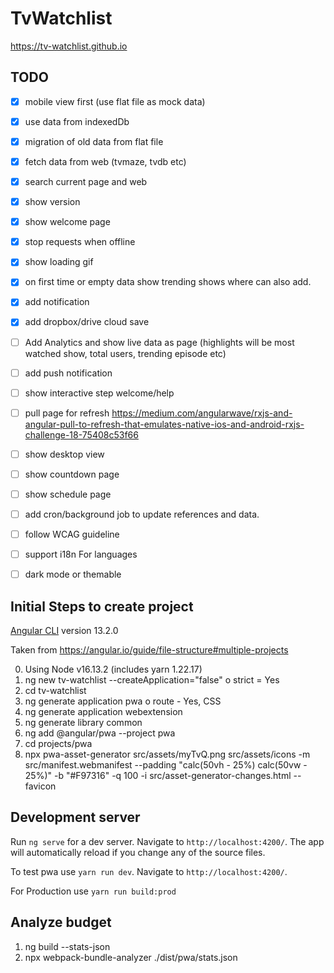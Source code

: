 # TvWatchlist

https://tv-watchlist.github.io

## TODO
- [x] mobile view first (use flat file as mock data)
- [x] use data from indexedDb
- [x] migration of old data from flat file
- [x] fetch data from web (tvmaze, tvdb etc)
- [x] search current page and web
- [x] show version
- [x] show welcome page
- [x] stop requests when offline
- [x] show loading gif
- [x] on first time or empty data show trending shows where can also add.
- [x] add notification
- [x] add dropbox/drive cloud save
- [ ] Add Analytics and show live data as page (highlights will be most watched show, total users, trending episode etc)
- [ ] add push notification
- [ ] show interactive step welcome/help
- [ ] pull page for refresh https://medium.com/angularwave/rxjs-and-angular-pull-to-refresh-that-emulates-native-ios-and-android-rxjs-challenge-18-75408c53f66
- [ ] show desktop view
- [ ] show countdown page
- [ ] show schedule page
- [ ] add cron/background job to update references and data.

- [ ] follow WCAG guideline 
- [ ] support i18n For languages
- [ ] dark mode or themable

## Initial Steps to create project

[Angular CLI](https://github.com/angular/angular-cli) version 13.2.0

Taken from https://angular.io/guide/file-structure#multiple-projects

0) Using Node v16.13.2 (includes yarn 1.22.17) 
1) ng new tv-watchlist --createApplication="false"
    o strict = Yes
2) cd tv-watchlist
3) ng generate application pwa
    o route - Yes, CSS 
4) ng generate application webextension
5) ng generate library common
6) ng add @angular/pwa --project pwa
7) cd projects/pwa 
8) npx pwa-asset-generator src/assets/myTvQ.png src/assets/icons -m src/manifest.webmanifest --padding "calc(50vh - 25%) calc(50vw - 25%)" -b "#F97316" -q 100 -i src/asset-generator-changes.html --favicon


## Development server

Run `ng serve` for a dev server. Navigate to `http://localhost:4200/`. 
The app will automatically reload if you change any of the source files.

To test pwa use `yarn run dev`. Navigate to `http://localhost:4200/`. 

For Production use `yarn run build:prod`

## Analyze budget
1) ng build --stats-json
2) npx webpack-bundle-analyzer ./dist/pwa/stats.json
